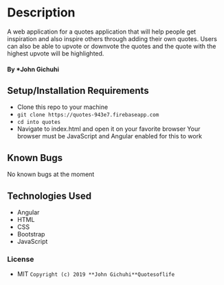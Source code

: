 # Description
A web application for a quotes application that will help people get inspiration and also inspire others through adding their own quotes. Users can also be able to upvote or downvote the quotes and the quote with the highest upvote will be highlighted.
#### By *John Gichuhi

## Setup/Installation Requirements
* Clone this repo to your machine 
* `git clone https://quotes-943e7.firebaseapp.com`
* `cd into quotes`
* Navigate to index.html  and open it on your favorite browser
Your browser must be JavaScript and Angular enabled for this to work

## Known Bugs
No known bugs at the moment

## Technologies Used
* Angular
* HTML
* CSS
* Bootstrap
* JavaScript

### License
* MIT
`Copyright (c) 2019 **John Gichuhi**Quotesoflife`
